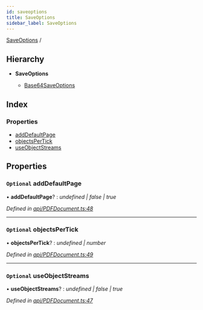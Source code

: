 ```yaml
---
id: saveoptions
title: SaveOptions
sidebar_label: SaveOptions
---
```


[SaveOptions](saveoptions.md) /

## Hierarchy

* **SaveOptions**

  * [Base64SaveOptions](base64saveoptions.md)

## Index

### Properties

* [addDefaultPage](saveoptions.md#optional-adddefaultpage)
* [objectsPerTick](saveoptions.md#optional-objectspertick)
* [useObjectStreams](saveoptions.md#optional-useobjectstreams)

## Properties

### `Optional` addDefaultPage

• **addDefaultPage**? : *undefined | false | true*

*Defined in [api/PDFDocument.ts:48](https://github.com/Hopding/pdf-lib-docs/blob/36487a6/pdf-lib/src/api/PDFDocument.ts#L48)*

___

### `Optional` objectsPerTick

• **objectsPerTick**? : *undefined | number*

*Defined in [api/PDFDocument.ts:49](https://github.com/Hopding/pdf-lib-docs/blob/36487a6/pdf-lib/src/api/PDFDocument.ts#L49)*

___

### `Optional` useObjectStreams

• **useObjectStreams**? : *undefined | false | true*

*Defined in [api/PDFDocument.ts:47](https://github.com/Hopding/pdf-lib-docs/blob/36487a6/pdf-lib/src/api/PDFDocument.ts#L47)*